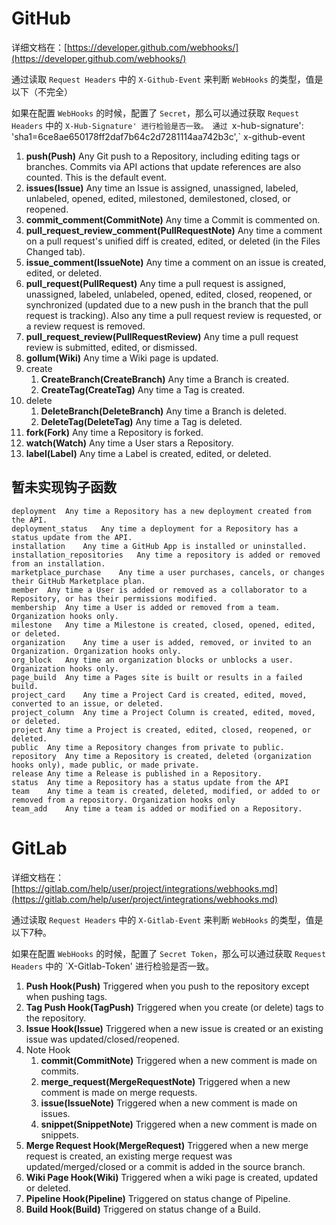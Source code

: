 # GitHub

详细文档在：[https://developer.github.com/webhooks/](https://developer.github.com/webhooks/)

通过读取 `Request Headers` 中的 `X-Github-Event` 来判断 `WebHooks` 的类型，值是以下（不完全）

如果在配置 `WebHooks` 的时候，配置了 `Secret`，那么可以通过获取 `Request Headers` 中的 `X-Hub-Signature' 进行检验是否一致。
通过 `x-hub-signature': 'sha1=6ce8ae650178ff2daf7b64c2d7281114aa742b3c',`
x-github-event

1. **push(Push)** Any Git push to a Repository, including editing tags or branches. Commits via API actions that update references are also counted. This is the default event.
2. **issues(Issue)** Any time an Issue is assigned, unassigned, labeled, unlabeled, opened, edited, milestoned, demilestoned, closed, or reopened.
3. **commit_comment(CommitNote)**	Any time a Commit is commented on.
4. **pull_request_review_comment(PullRequestNote)**	Any time a comment on a pull request's unified diff is created, edited, or deleted (in the Files Changed tab).
5. **issue_comment(IssueNote)**	Any time a comment on an issue is created, edited, or deleted.
6. **pull_request(PullRequest)**	Any time a pull request is assigned, unassigned, labeled, unlabeled, opened, edited, closed, reopened, or synchronized (updated due to a new push in the branch that the pull request is tracking). Also any time a pull request review is requested, or a review request is removed.
7. **pull_request_review(PullRequestReview)**	Any time a pull request review is submitted, edited, or dismissed.
8. **gollum(Wiki)**	Any time a Wiki page is updated.
9. create
    1. **CreateBranch(CreateBranch)** Any time a Branch is created.
    2. **CreateTag(CreateTag)** Any time a Tag is created.
10. delete
    1. **DeleteBranch(DeleteBranch)** Any time a Branch is deleted.
    2. **DeleteTag(DeleteTag)** Any time a Tag is deleted.
11. **fork(Fork)**	Any time a Repository is forked.
12. **watch(Watch)**	Any time a User stars a Repository.
13. **label(Label)**	Any time a Label is created, edited, or deleted.

## 暂未实现钩子函数
```
deployment	Any time a Repository has a new deployment created from the API.
deployment_status	Any time a deployment for a Repository has a status update from the API.
installation	Any time a GitHub App is installed or uninstalled.
installation_repositories	Any time a repository is added or removed from an installation.
marketplace_purchase	Any time a user purchases, cancels, or changes their GitHub Marketplace plan.
member	Any time a User is added or removed as a collaborator to a Repository, or has their permissions modified.
membership	Any time a User is added or removed from a team. Organization hooks only.
milestone	Any time a Milestone is created, closed, opened, edited, or deleted.
organization	Any time a user is added, removed, or invited to an Organization. Organization hooks only.
org_block	Any time an organization blocks or unblocks a user. Organization hooks only.
page_build	Any time a Pages site is built or results in a failed build.
project_card	Any time a Project Card is created, edited, moved, converted to an issue, or deleted.
project_column	Any time a Project Column is created, edited, moved, or deleted.
project	Any time a Project is created, edited, closed, reopened, or deleted.
public	Any time a Repository changes from private to public.
repository	Any time a Repository is created, deleted (organization hooks only), made public, or made private.
release	Any time a Release is published in a Repository.
status	Any time a Repository has a status update from the API
team	Any time a team is created, deleted, modified, or added to or removed from a repository. Organization hooks only
team_add	Any time a team is added or modified on a Repository.
```

# GitLab

详细文档在：[https://gitlab.com/help/user/project/integrations/webhooks.md](https://gitlab.com/help/user/project/integrations/webhooks.md)

通过读取 `Request Headers` 中的 `X-Gitlab-Event` 来判断 `WebHooks` 的类型，值是以下7种。

如果在配置 `WebHooks` 的时候，配置了 `Secret Token`，那么可以通过获取 `Request Headers` 中的 `X-Gitlab-Token' 进行检验是否一致。

1. **Push Hook(Push)** Triggered when you push to the repository except when pushing tags.
2. **Tag Push Hook(TagPush)** Triggered when you create (or delete) tags to the repository.
3. **Issue Hook(Issue)** Triggered when a new issue is created or an existing issue was updated/closed/reopened.
4. Note Hook
    1. **commit(CommitNote)** Triggered when a new comment is made on commits.
    2. **merge_request(MergeRequestNote)** Triggered when a new comment is made on merge requests.
    3. **issue(IssueNote)** Triggered when a new comment is made on issues.
    4. **snippet(SnippetNote)** Triggered when a new comment is made on snippets.
5. **Merge Request Hook(MergeRequest)** Triggered when a new merge request is created, an existing merge request was updated/merged/closed or a commit is added in the source branch.
6. **Wiki Page Hook(Wiki)** Triggered when a wiki page is created, updated or deleted.
7. **Pipeline Hook(Pipeline)** Triggered on status change of Pipeline.
8. **Build Hook(Build)** Triggered on status change of a Build.
